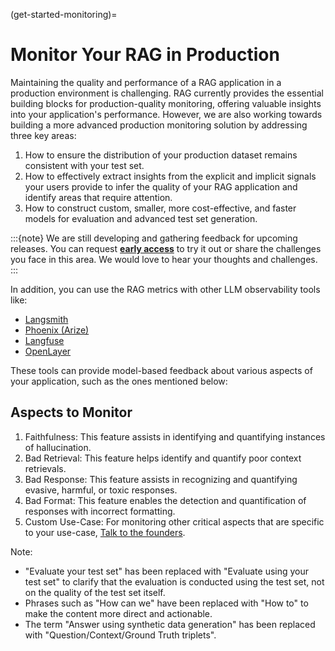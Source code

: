 (get-started-monitoring)=
# Monitor Your RAG in Production

Maintaining the quality and performance of a RAG application in a production environment is challenging. RAG currently provides the essential building blocks for production-quality monitoring, offering valuable insights into your application's performance. However, we are also working towards building a more advanced production monitoring solution by addressing three key areas:

1. How to ensure the distribution of your production dataset remains consistent with your test set.
2. How to effectively extract insights from the explicit and implicit signals your users provide to infer the quality of your RAG application and identify areas that require attention.
3. How to construct custom, smaller, more cost-effective, and faster models for evaluation and advanced test set generation.

:::{note}
We are still developing and gathering feedback for upcoming releases. You can request 
[**early access**](https://calendly.com/shahules/30min) to try it out or share the challenges you face in this area. We would love to hear your thoughts and challenges.
:::

In addition, you can use the RAG metrics with other LLM observability tools like:

- [Langsmith](../howtos/integrations/langsmith.ipynb)
- [Phoenix (Arize)](../howtos/integrations/ragas-arize.ipynb)
- [Langfuse](../howtos/integrations/langfuse.ipynb)
- [OpenLayer](https://openlayer.com/)

These tools can provide model-based feedback about various aspects of your application, such as the ones mentioned below:

## Aspects to Monitor

1. Faithfulness: This feature assists in identifying and quantifying instances of hallucination.
2. Bad Retrieval: This feature helps identify and quantify poor context retrievals.
3. Bad Response: This feature assists in recognizing and quantifying evasive, harmful, or toxic responses.
4. Bad Format: This feature enables the detection and quantification of responses with incorrect formatting.
5. Custom Use-Case: For monitoring other critical aspects that are specific to your use-case, [Talk to the founders](https://calendly.com/shahules/30min).

Note:
- "Evaluate your test set" has been replaced with "Evaluate using your test set" to clarify that the evaluation is conducted using the test set, not on the quality of the test set itself.
- Phrases such as "How can we" have been replaced with "How to" to make the content more direct and actionable.
- The term "Answer using synthetic data generation" has been replaced with "Question/Context/Ground Truth triplets".